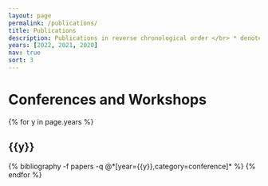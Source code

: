```yaml
---
layout: page
permalink: /publications/
title: Publications
description: Publications in reverse chronological order </br> * denotes equal contribution # by categories </br>
years: [2022, 2021, 2020]
nav: true
sort: 3
---
```


<div class="publications">
<!-- * denotes equal contribution -->
<!-- <h1> preprints </h1> -->

<h1> Conferences and Workshops</h1>
{% for y in page.years %}
  <h2 class="year">{{y}}</h2>
  {% bibliography -f papers -q @*[year={{y}},category=conference]* %}
{% endfor %}

</div>
